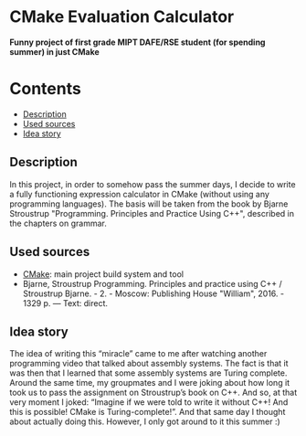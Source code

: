 # CMake Evaluation Calculator

**Funny project of first grade MIPT DAFE/RSE student (for spending summer) in just CMake**

# Contents
  * [Description](#description)
  * [Used sources](#used-sources)
  * [Idea story](#idea-story)

## Description

In this project, in order to somehow pass the summer days, I decide to write a fully functioning expression calculator in CMake (without using any programming languages). The basis will be taken from the book by Bjarne Stroustrup "Programming. Principles and Practice Using C++", described in the chapters on grammar.

## Used sources

* [CMake](https://cmake.org/): main project build system and tool
* Bjarne, Stroustrup Programming. Principles and practice using C++ / Stroustrup Bjarne. - 2. - Moscow: Publishing House "William", 2016. - 1329 p. — Text: direct.

## Idea story

The idea of ​​writing this “miracle” came to me after watching another programming video that talked about assembly systems. The fact is that it was then that I learned that some assembly systems are Turing complete. Around the same time, my groupmates and I were joking about how long it took us to pass the assignment on Stroustrup’s book on C++. And so, at that very moment I joked: “Imagine if we were told to write it without C++! And this is possible! CMake is Turing-complete!”. And that same day I thought about actually doing this. However, I only got around to it this summer :)


